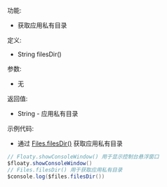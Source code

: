 功能:

+ 获取应用私有目录

定义:

+ String filesDir()

参数:

+ 无

返回值:

+ String - 应用私有目录

示例代码:

+ 通过 [Files.filesDir()](/API/File/Files/README.md?id=filesDir) 获取应用私有目录

```groovy
// Floaty.showConsoleWindow() 用于显示控制台悬浮窗口
$floaty.showConsoleWindow()
// Files.filesDir() 用于获取应用私有目录
$console.log($files.filesDir())
```